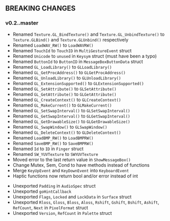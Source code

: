 ## BREAKING CHANGES

### v0.2..master

+ Renamed `Texture.GL_BindTexture()` and `Texture.GL_UnbindTexture()` to `Texture.GLBind()` and `Texture.GLUnbind()` respectively
+ Renamed `LoadWAV_RW()` to `LoadWAVRW()`
+ Renamed `TouchId` to `TouchID` in `MultiGestureEvent` struct
+ Renamed `Unicode` to `unused` in `Keysym` struct (must have been a typo)
+ Renamed `ButtonId` to `ButtonID` in `MessageBoxButtonData` struct
+ Renamed `GL_LoadLibrary()` to `GLLoadLibrary()`
+ Renamed `GL_GetProcAddress()` to `GLGetProcAddress()`
+ Renamed `GL_UnloadLibrary()` to `GLUnloadLibrary()`
+ Renamed `GL_ExtensionSupported()` to `GLExtensionSupported()`
+ Renamed `GL_SetAttribute()` to `GLSetAttribute()`
+ Renamed `GL_GetAttribute()` to `GLGetAttribute()`
+ Renamed `GL_CreateContext()` to `GLCreateContext()`
+ Renamed `GL_MakeCurrent()` to `GLMakeCurrent()`
+ Renamed `GL_SetSwapInterval()` to `GLSetSwapInterval()`
+ Renamed `GL_GetSwapInterval()` to `GLGetSwapInterval()`
+ Renamed `GL_GetDrawableSize()` to `GLGetDrawableSize()`
+ Renamed `GL_SwapWindow()` to `GLSwapWindow()`
+ Renamed `GL_DeleteContext()` to `GLDeleteContext()`
+ Renamed `LoadBMP_RW()` to `LoadBMPRW()`
+ Renamed `SaveBMP_RW()` to `SaveBMPRW()`
+ Renamed `Id` to `ID` in `Finger` struct
+ Renamed `SW_YUVTexture` to `SWYUVTexture`
+ Moved error to the last return value in `ShowMessageBox()`
+ Change Mutex, Sem, Cond to have methods instead of functions
+ Merge `KeyUpEvent` and `KeyDownEvent` into `KeyboardEvent`
+ Haptic functions now return bool and/or error instead of int

- Unexported `Padding` in `AudioSpec` struct
- Unexported `goHintCallback`
- Unexported `Flags`, `Locked` and `LockData` in `Surface` struct
- Unexported `Rloss`, `Gloss`, `Bloss`, `Aloss`, `Rshift`, `Gshift`, `Bshift`, `Ashift`, `RefCount`, `Next` in `PixelFormat` struct
- Unexported `Version`, `RefCount` in `Palette` struct